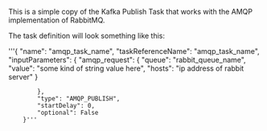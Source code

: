 This is a simple copy of the Kafka Publish Task that works with the AMQP implementation of RabbitMQ.

The task definition will look something like this:


'''{
            "name": "amqp_task_name",
            "taskReferenceName": "amqp_task_name",
            "inputParameters": {
                "amqp_request": {
                    "queue": "rabbit_queue_name",
                    "value": "some kind of string value here",
                    "hosts": "ip address of rabbit server"
                }

            },
            "type": "AMQP_PUBLISH",
            "startDelay": 0,
            "optional": False
        }'''

